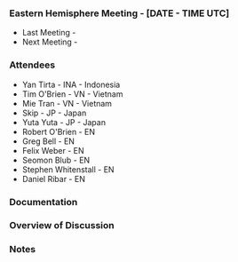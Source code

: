 ### Eastern Hemisphere Meeting - [DATE - TIME UTC]
- Last Meeting - 
- Next Meeting - 

### Attendees

- Yan Tirta - INA - Indonesia 
- Tim O'Brien - VN - Vietnam
- Mie Tran  - VN - Vietnam
- Skip - JP - Japan
- Yuta Yuta - JP - Japan
- Robert O'Brien - EN 
- Greg Bell  - EN 
- Felix Weber - EN 
- Seomon Blub - EN 
- Stephen Whitenstall - EN
- Daniel Ribar - EN

### Documentation


### Overview of Discussion


### Notes
